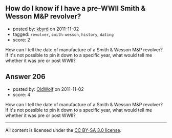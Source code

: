 ## How do I know if I have a pre-WWII Smith & Wesson M&P revolver?

- posted by: [kbyrd](https://stackexchange.com/users/-1/37-kbyrd) on 2011-11-02
- tagged: `revolver`, `smith-wesson`, `history`, `dating`
- score: 2

How can I tell the date of manufacture of a Smith & Wesson M&P revolver? If it's not possible to pin it down to a specific year, what would tell me whether it was pre or post WWII?


## Answer 206

- posted by: [OldWolf](https://stackexchange.com/users/-1/111-oldwolf) on 2011-11-02
- score: 4

How can I tell the date of manufacture of a Smith & Wesson M&P revolver? If it's not possible to pin it down to a specific year, what would tell me whether it was pre or post WWII?



---

All content is licensed under the [CC BY-SA 3.0 license](https://creativecommons.org/licenses/by-sa/3.0/).
